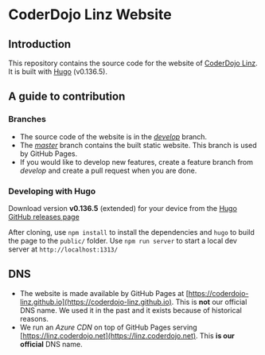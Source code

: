 # CoderDojo Linz Website

## Introduction

This repository contains the source code for the website of [CoderDojo Linz](https://linz.coderdojo.net). It is built with [Hugo](https://gohugo.io) (v0.136.5).

## A guide to contribution

### Branches

* The source code of the website is in the [*develop*](https://github.com/coderdojo-linz/coderdojo-linz.github.io/tree/develop) branch.
* The [*master*](https://github.com/coderdojo-linz/coderdojo-linz.github.io/tree/master) branch contains the built static website. This branch is used by GitHub Pages.
* If you would like to develop new features, create a feature branch from *develop* and create a pull request when you are done.

### Developing with Hugo

Download version **v0.136.5** (extended) for your device from the [Hugo GitHub releases page](https://github.com/gohugoio/hugo/releases/tag/v0.136.5)

After cloning, use `npm install` to install the dependencies and `hugo` to build the page to the `public/` folder. Use `npm run server` to start a local dev server at `http://localhost:1313/`

## DNS

* The website is made available by GitHub Pages at [https://coderdojo-linz.github.io](https://coderdojo-linz.github.io). This is **not** our official DNS name. We used it in the past and it exists because of historical reasons.
* We run an *Azure CDN* on top of GitHub Pages serving [https://linz.coderdojo.net](https://linz.coderdojo.net). This **is our official** DNS name.
